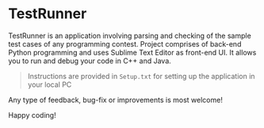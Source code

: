 # TestRunner

TestRunner is an application involving parsing and checking of the sample test cases of any programming contest. Project
comprises of back-end Python programming and uses Sublime Text Editor as front-end UI. It allows you to run and debug your code in C++ and Java.

> Instructions are provided in `Setup.txt` for setting up the application in your local PC

Any type of feedback, bug-fix or improvements is most welcome!

Happy coding!
